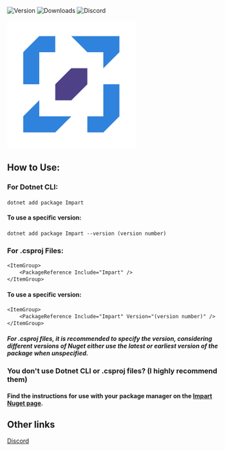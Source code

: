 ![Version](https://shields.io/nuget/v/impart?style=for-the-badge&logo=appveyor&color=blue)
![Downloads](https://shields.io/nuget/dt/impart?style=for-the-badge&logo=appveyor&color=blue)
![Discord](https://shields.io/discord/962888590113792061?style=for-the-badge&logo=appveyor&color=blue)

<img src=".github/Images/logo.png" width="300"></img>
## How to Use:
### For Dotnet CLI:
`dotnet add package Impart`
#### To use a specific version:
`dotnet add package Impart --version (version number)`
### For .csproj Files:
```
<ItemGroup>
    <PackageReference Include="Impart" />
</ItemGroup>
```
#### To use a specific version:
```
<ItemGroup>
    <PackageReference Include="Impart" Version="(version number)" />
</ItemGroup>
```
#### *For .csproj files, it is recommended to specify the version, considering different versions of Nuget either use the latest or earliest version of the package when unspecified.*
### You don't use Dotnet CLI or .csproj files? (I highly recommend them)
#### Find the instructions for use with your package manager on the [Impart Nuget page](https://www.nuget.org/packages/Impart/).

## Other links
[Discord](https://discord.gg/tSc35kjHMG)

